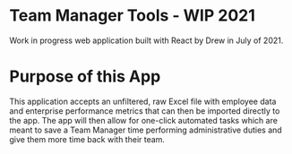 # Team Manager Tools - WIP 2021

Work in progress web application built with React by Drew in July of 2021.

# Purpose of this App

This application accepts an unfiltered, raw Excel file with employee data and enterprise performance metrics that can then be imported directly to the app. The app will then allow for one-click automated tasks which are meant to save a Team Manager time performing administrative duties and give them more time back with their team.
